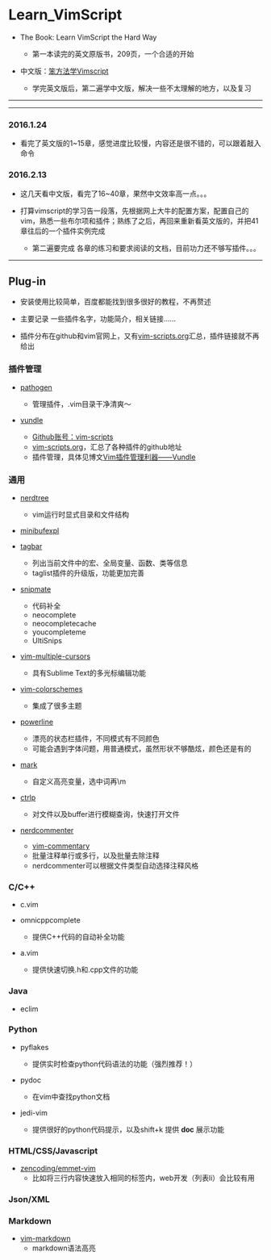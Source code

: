 # Learn_VimScript

- The Book: Learn VimScript the Hard Way
    - 第一本读完的英文原版书，209页，一个合适的开始
    
- 中文版：[笨方法学Vimscript](http://learnvimscriptthehardway.onefloweroneworld.com/)
    - 学完英文版后，第二遍学中文版，解决一些不太理解的地方，以及复习

---

---

### 2016.1.24

- 看完了英文版的1~15章，感觉进度比较慢，内容还是很不错的，可以跟着敲入命令

### 2016.2.13

- 这几天看中文版，看完了16~40章，果然中文效率高一点。。。

- 打算vimscript的学习告一段落，先根据网上大牛的配置方案，配置自己的vim，熟悉一些布尔项和插件；熟练了之后，再回来重新看英文版的，并把41章往后的一个插件实例完成
    - 第二遍要完成 各章的练习和要求阅读的文档，目前功力还不够写插件。。。

---

## Plug-in

- 安装使用比较简单，百度都能找到很多很好的教程，不再赘述

- 主要记录 一些插件名字，功能简介，相关链接……

- 插件分布在github和vim官网上，又有[vim-scripts.org](http://vim-scripts.org/)汇总，插件链接就不再给出

### 插件管理

- [pathogen](https://github.com/tpope/vim-pathogen)
    - 管理插件，.vim目录干净清爽～

- [vundle](https://github.com/VundleVim/Vundle.vim)
    - [Github账号：vim-scripts](https://github.com/vim-scripts)
    - [vim-scripts.org](http://vim-scripts.org/)，汇总了各种插件的github地址
    - 插件管理，具体见博文[Vim插件管理利器——Vundle](http://blog.laily.net/archives/30/)

### 通用

- [nerdtree](https://github.com/scrooloose/nerdtree)
    - vim运行时显式目录和文件结构

- [minibufexpl](https://github.com/fholgado/minibufexpl.vim)

- [tagbar](https://github.com/majutsushi/tagbar)
    - 列出当前文件中的宏、全局变量、函数、类等信息
    - taglist插件的升级版，功能更加完善

- [snipmate](https://github.com/msanders/snipmate.vim)
    - 代码补全
    - neocomplete
    - neocompletecache
    - youcompleteme
    - UltiSnips
    
- [vim-multiple-cursors](https://github.com/terryma/vim-multiple-cursors)
    - 具有Sublime Text的多光标编辑功能

- [vim-colorschemes](https://github.com/flazz/vim-colorschemes)
    - 集成了很多主题
    
- [powerline](https://github.com/powerline/powerline)
    - 漂亮的状态栏插件，不同模式有不同颜色
    - 可能会遇到字体问题，用普通模式，虽然形状不够酷炫，颜色还是有的

- [mark](https://github.com/vim-scripts/Mark)
    - 自定义高亮变量，选中词再\m
    
- [ctrlp](https://github.com/ctrlpvim/ctrlp.vim)
    - 对文件以及buffer进行模糊查询，快速打开文件

- [nerdcommenter](https://github.com/scrooloose/nerdcommenter)
    - [vim-commentary](https://github.com/tpope/vim-commentary)
    - 批量注释单行或多行，以及批量去除注释
    - nerdcommenter可以根据文件类型自动选择注释风格
    
### C/C++

- c.vim

- omnicppcomplete
    - 提供C++代码的自动补全功能

- a.vim
    - 提供快速切换.h和.cpp文件的功能

### Java

- eclim

### Python

- pyflakes
    - 提供实时检查python代码语法的功能（强烈推荐！）

- pydoc
    - 在vim中查找python文档

- jedi-vim
    - 提供很好的python代码提示，以及shift+k 提供 __doc__ 展示功能

### HTML/CSS/Javascript

- [zencoding/emmet-vim](https://github.com/mattn/emmet-vim)
    - 比如将三行内容快速放入相同的标签内，web开发（列表li）会比较有用
    
### Json/XML

### Markdown

- [vim-markdown](https://github.com/plasticboy/vim-markdown)
    - markdown语法高亮

### 

























